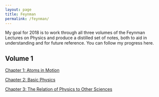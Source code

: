 ```yaml
---
layout: page
title: Feynman
permalink: /feynman/
---
```


My goal for 2018 is to work through all three volumes of the Feynman Lectures on Physics and produce a distilled set of notes, both to aid in understanding and for future reference. You can follow my progress here.

## Volume 1
<a href="{{ site.baseurl }}/feynman/feynman_vol1_chap1.pdf">Chapter 1: Atoms in Motion</a>

<a href="{{ site.baseurl}}/feynman/feynman_vol1_chap2.pdf">Chapter 2: Basic Physics</a>

<a href="{{ site.baseurl}}/feynman/feynman_vol1_chap3.pdf">Chapter 3: The Relation of Physics to Other Sciences</a>
